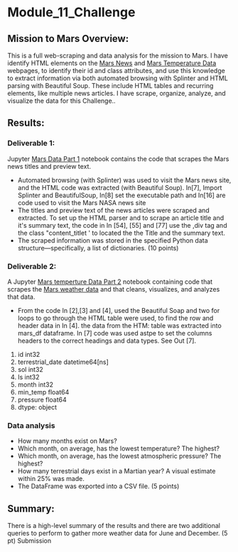 # Module_11_Challenge

## Mission to Mars Overview:
This is a full web-scraping and data analysis for the mission to Mars. I have identify HTML elements on the [Mars News](https://redplanetscience.com/) and [Mars Temperature Data](https://data-class-mars-challenge.s3.amazonaws.com/Mars/index.html) webpages,  to identify their id and class attributes, and use this knowledge to extract information via both automated browsing with Splinter and HTML parsing with Beautiful Soup.  These include HTML tables and recurring elements, like multiple news articles. I have  scrape, organize, analyze, and visualize the data for this Challenge..

## Results:
### Deliverable 1: 
Jupyter [Mars Data Part 1](#) notebook contains the code that scrapes the Mars news titles and preview text.
-	Automated browsing (with Splinter) was used to visit the Mars news site, and the HTML code was extracted (with Beautiful Soup).
In[7], Import Splinter and BeautifulSoup, In[8] set the executable path and In[16] are code used to visit the Mars NASA news site
-	The titles and preview text of the news articles were scraped and extracted. To set up the HTML parser and to scrape an article title and it's summary text, the code in In [54], [55] and [77]  use the ,div tag  and the class "content_titlet ' to located the the Title and the summary text.
-	The scraped information was stored in the specified Python data structure—specifically, a list of dictionaries. (10 points)


### Deliverable 2: 
A Jupyter [Mars temperture Data Part 2](#) notebook containing code that scrapes the [Mars weather data](https://data-class-mars-challenge.s3.amazonaws.com/Mars/index.html) and that cleans, visualizes, and analyzes that data.
-	From the code In [2],[3] and [4], used the Beautiful Soap and two for loops to go through the HTML table were used, to find the row and header data in In [4]. the data from the HTM: table was extracted into mars_df dataframe. In [7] code was  used astpe to set the columns headers to the correct headings and data types. See Out [7].

 1. id                           int32
 2.  terrestrial_date    datetime64[ns]
 3. sol                          int32
 4. ls                           int32
 5. month                        int32
 6. min_temp                   float64
 7. pressure                   float64
 8. dtype: object
###	Data analysis 
 -	How many months exist on Mars?
 - 	Which month, on average, has the lowest temperature? The highest?
 -	Which month, on average, has the lowest atmospheric pressure? The highest?
 -	How many terrestrial days exist in a Martian year? A visual estimate within 25% was made.
-	The DataFrame was exported into a CSV file. (5 points)


## Summary:

There is a high-level summary of the results and there are two additional queries to perform to gather more weather data for June and December. (5 pt)
Submission

